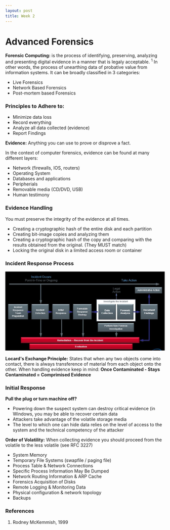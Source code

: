 ```yaml
---
layout: post
title: Week 2
---
```

# Advanced Forensics
**Forensic Computing:** is the process of identifying, preserving, analyzing and presenting digital evidence in a manner that is legaly acceptable. <sup>1</sup>
In other words, the process of unearthing data of probative value from information systems. 
It can be broadly classified in 3 categories: 
- Live Forensics
- Network Based Forensics
- Post-mortem based Forensics

### Principles to Adhere to:
- Minimize data loss
- Record everything
- Analyze all data collected (evidence) 
- Report Findings

**Evidence:** Anything you can use to prove or disprove a fact.

In the context of computer forensics, evidence can be found at many different layers: 
- Network (firewalls, IOS, routers)
- Operating System
- Databases and applications
- Peripherials
- Removable media (CD/DVD, USB)
- Human testimony

### Evidence Handling
You must preserve the integrity of the evidence at all times. 
- Creating a cryptographic hash of the entire disk and each partition
- Creating bit-image copies and analyzing them
- Creating a cryptographic hash of the copy and comparing with the results obtained from the original. (They MUST match) 
- Locking the original disk in a limited access room or container

### Incident Response Process
![IRP](https://raw.githubusercontent.com/viscovin/viscovin.github.io/master/images/IR_Process.jpg)

**Locard's Exchange Principle:**
States that when any two objects come into contact, there is always transference of material from each object onto the other.
When handling evidence keep in mind: 
                          **Once Contaminated - Stays Contaminated = Comprimised Evidence**  
### Initial Response
**Pull the plug  or turn machine off?**
- Powering down the suspect system can destroy critical evidence (in Windows, you may be able to recover certain data 
- Attackers take advantage of the volatile storage media
- The level to which one can hide data relies on the level of access to the system and the technical competency of the attacker

**Order of Volatility:**
When collecting evidence you should proceed from the volatile to the less volatile (see RFC 3227) 
- System Memory
- Temporary File Systems (swapfile / paging file)
- Process Table & Network Connections
- Specific Process Information May Be Dumped
- Network Routing Information & ARP Cache
- Forensics Acquisition of Disks
- Remote Logging & Monitoring Data
- Physical configuration & network topology
- Backups



### References 
1. Rodney McKemmish, 1999
